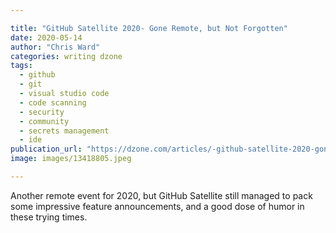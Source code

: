 ```yaml
---

title: "GitHub Satellite 2020- Gone Remote, but Not Forgotten"
date: 2020-05-14
author: "Chris Ward"
categories: writing dzone
tags: 
  - github
  - git
  - visual studio code
  - code scanning
  - security
  - community
  - secrets management
  - ide
publication_url: "https://dzone.com/articles/-github-satellite-2020-gone-remote-but-not-forgott"
image: images/13418805.jpeg

---
```

Another remote event for 2020, but GitHub Satellite still managed to pack some impressive feature announcements, and a good dose of humor in these trying times.

